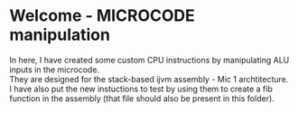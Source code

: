 # Welcome - MICROCODE manipulation
In here, I have created some custom CPU instructions by manipulating ALU inputs in the microcode.  
They are designed for the stack-based ijvm assembly - Mic 1 archtitecture.  
I have also put the new instuctions to test by using them to create a fib function in the assembly (that file should also be present in this folder).
